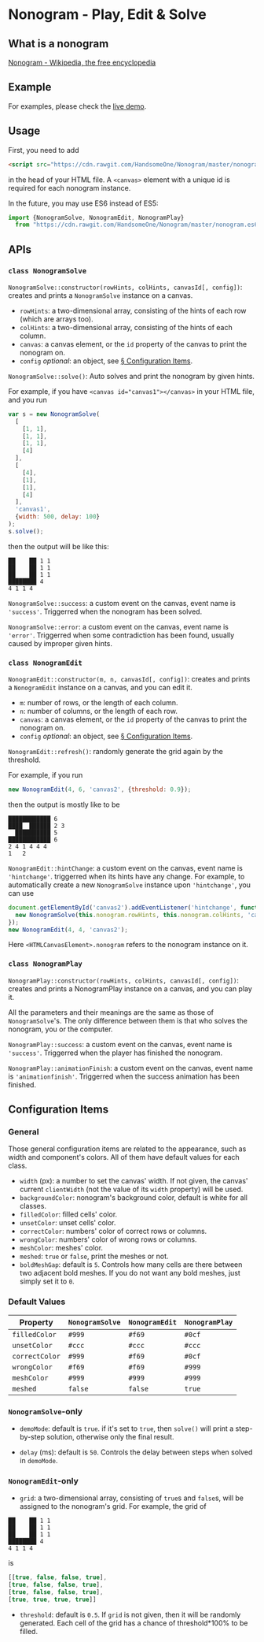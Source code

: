 # Nonogram - Play, Edit & Solve

## What is a nonogram

[Nonogram - Wikipedia, the free encyclopedia](https://en.wikipedia.org/wiki/Nonogram)

## Example

For examples, please check the [live demo](http://handsomeone.github.io/Nonogram).

## Usage

First, you need to add

```html
<script src="https://cdn.rawgit.com/HandsomeOne/Nonogram/master/nonogram.js"></script>
```

in the head of your HTML file. A ```<canvas>``` element with a unique id is required for each nonogram instance.

In the future, you may use ES6 instead of ES5:
```javascript
import {NonogramSolve, NonogramEdit, NonogramPlay}
  from "https://cdn.rawgit.com/HandsomeOne/Nonogram/master/nonogram.es6.js";
```

## APIs

### ```class NonogramSolve```

```NonogramSolve::constructor(rowHints, colHints, canvasId[, config])```: creates and prints a ```NonogramSolve``` instance on a canvas.

- ```rowHints```: a two-dimensional array, consisting of the hints of each row (which are arrays too).
- ```colHints```: a two-dimensional array, consisting of the hints of each column.
- ```canvas```: a canvas element, or the ```id``` property of the canvas to print the nonogram on.
- ```config``` *optional*: an object, see [§ Configuration Items](#configuration-items).

```NonogramSolve::solve()```: Auto solves and print the nonogram by given hints.

For example, if you have ```<canvas id="canvas1"></canvas>``` in your HTML file, and you run
```javascript
var s = new NonogramSolve(
  [
    [1, 1],
    [1, 1],
    [1, 1],
    [4]
  ],
  [
    [4],
    [1],
    [1],
    [4]
  ],
  'canvas1',
  {width: 500, delay: 100}
);
s.solve();
```
then the output will be like this:
```
██    ██ 1 1
██    ██ 1 1
██    ██ 1 1
████████ 4
4 1 1 4
```

```NonogramSolve::success```: a custom event on the canvas, event name is ```'success'```. Triggerred when the nonogram has been solved.

```NonogramSolve::error```: a custom event on the canvas, event name is ```'error'```. Triggerred when some contradiction has been found, usually caused by improper given hints.

### ```class NonogramEdit```

```NonogramEdit::constructor(m, n, canvasId[, config])```: creates and prints a ```NonogramEdit``` instance on a canvas, and you can edit it.

- ```m```: number of rows, or the length of each column.
- ```n```: number of columns, or the length of each row.
- ```canvas```: a canvas element, or the ```id``` property of the canvas to print the nonogram on.
- ```config``` *optional*: an object, see [§ Configuration Items](#configuration-items).

```NonogramEdit::refresh()```: randomly generate the grid again by the threshold.

For example, if you run
```javascript
new NonogramEdit(4, 6, 'canvas2', {threshold: 0.9});
```
then the output is mostly like to be
```
████████████ 6
████  ██████ 2 3
  ██████████ 5
████████████ 6
2 4 1 4 4 4
1   2
```

```NonogramEdit::hintChange```: a custom event on the canvas, event name is ```'hintchange'```. triggerred when its hints have any change. For example, to automatically create a new ```NonogramSolve``` instance upon ```'hintchange'```, you can use
```javascript
document.getElementById('canvas2').addEventListener('hintchange', function () {
  new NonogramSolve(this.nonogram.rowHints, this.nonogram.colHints, 'canvas1').solve();
});
new NonogramEdit(4, 4, 'canvas2');
```
Here ```<HTMLCanvasElement>.nonogram``` refers to the nonogram instance on it.

### ```class NonogramPlay```

```NonogramPlay::constructor(rowHints, colHints, canvasId[, config])```: creates and prints a NonogramPlay instance on a canvas, and you can play it.

All the parameters and their meanings are the same as those of ```NonogramSolve```'s. The only difference between them is that who solves the nonogram, you or the computer.

```NonogramPlay::success```: a custom event on the canvas, event name is ```'success'```. Triggerred when the player has finished the nonogram.

```NonogramPlay::animationFinish```: a custom event on the canvas, event name is ```'animationfinish'```. Triggerred when the success animation has been finished.

## Configuration Items

### General

Those general configuration items are related to the appearance, such as width and component's colors. All of them have default values for each class.
- ```width``` (px): a number to set the canvas' width. If not given, the canvas' current ```clientWidth``` (not the value of its ```width``` property) will be used.
- ```backgroundColor```: nonogram's background color, default is white for all classes.
- ```filledColor```: filled cells' color.
- ```unsetColor```: unset cells' color.
- ```correctColor```: numbers' color of correct rows or columns.
- ```wrongColor```: numbers' color of wrong rows or columns.
- ```meshColor```: meshes' color.
- ```meshed```: ```true``` or ```false```, print the meshes or not.
- ```boldMeshGap```: default is ```5```. Controls how many cells are there between two adjacent bold meshes. If you do not want any bold meshes, just simply set it to ```0```.

### Default Values

Property | ```NonogramSolve``` | ```NonogramEdit``` | ```NonogramPlay```
---------|---------------------|--------------------|-------------------
```filledColor```|```#999```|```#f69```|```#0cf```
```unsetColor```|```#ccc```|```#ccc```|```#ccc```
```correctColor```|```#999```|```#f69```|```#0cf```
```wrongColor```|```#f69```|```#f69```|```#999```
```meshColor```|```#999```|```#999```|```#999```
```meshed```|```false```|```false```|```true```

### ```NonogramSolve```-only
- ```demoMode```: default is ```true```. if it's set to ```true```, then ```solve()``` will print a step-by-step solution, otherwise only the final result.

- ```delay``` (ms): default is ```50```. Controls the delay between steps when solved in ```demoMode```.

### ```NonogramEdit```-only
- ```grid```: a two-dimensional array, consisting of ```true```s and ```false```s, will be assigned to the nonogram's grid. For example, the grid of
```
██    ██ 1 1
██    ██ 1 1
██    ██ 1 1
████████ 4
4 1 1 4
```
is
```javascript
[[true, false, false, true],
[true, false, false, true],
[true, false, false, true],
[true, true, true, true]]
```

- ```threshold```: default is ```0.5```. If ```grid``` is not given, then it will be randomly generated. Each cell of the grid has a chance of threshold*100% to be filled.